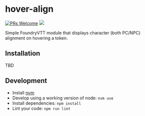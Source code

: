 # hover-align

[![PRs Welcome](https://img.shields.io/badge/PRs-welcome-brightgreen.svg?style=flat-square)](http://makeapullrequest.com)
[![](https://api.dependabot.com/badges/status?host=github&repo=johnmartel/hover-align)](https://dependabot.com)

Simple FoundryVTT module that displays character (both PC/NPC) alignment on hovering a token.

## Installation

TBD

## Development

- Install [nvm](https://github.com/nvm-sh/nvm#install--update-script)
- Develop using a working version of node: `nvm use`
- Install dependencies: `npm install`
- Lint your code: `npm run lint`
